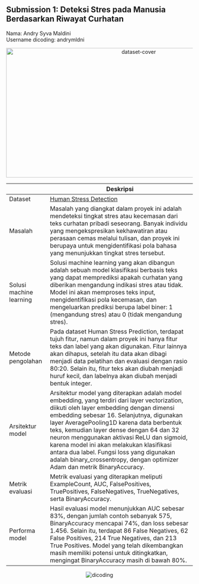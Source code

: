 ## Submission 1: Deteksi Stres pada Manusia Berdasarkan Riwayat Curhatan

Nama: Andry Syva Maldini<br>
Username dicoding: andrymldni

<p align="center">
  <img src="https://github.com/user-attachments/assets/e43f8938-ab79-4020-89a6-794bba9b2401" alt="dataset-cover" width="700" height="350">
</p>

| | Deskripsi |
| ----------- | ----------- |
| Dataset | [Human Stress Detection](https://www.kaggle.com/datasets/itslakhvir/human-stress-detection) |
| Masalah | Masalah yang diangkat dalam proyek ini adalah mendeteksi tingkat stres atau kecemasan dari teks curhatan pribadi seseorang. Banyak individu yang mengekspresikan kekhawatiran atau perasaan cemas melalui tulisan, dan proyek ini berupaya untuk mengidentifikasi pola bahasa yang menunjukkan tingkat stres tersebut. |
| Solusi machine learning | Solusi machine learning yang akan dibangun adalah sebuah model klasifikasi berbasis teks yang dapat memprediksi apakah curhatan yang diberikan mengandung indikasi stres atau tidak. Model ini akan memproses teks input, mengidentifikasi pola kecemasan, dan mengeluarkan prediksi berupa label biner: 1 (mengandung stres) atau 0 (tidak mengandung stres). |
| Metode pengolahan | Pada dataset Human Stress Prediction, terdapat tujuh fitur, namun dalam proyek ini hanya fitur teks dan label yang akan digunakan. Fitur lainnya akan dihapus, setelah itu data akan dibagi menjadi data pelatihan dan evaluasi dengan rasio 80:20. Selain itu, fitur teks akan diubah menjadi huruf kecil, dan labelnya akan diubah menjadi bentuk integer. |
| Arsitektur model | Arsitektur model yang diterapkan adalah model embedding, yang terdiri dari layer vectorization, diikuti oleh layer embedding dengan dimensi embedding sebesar 16. Selanjutnya, digunakan layer AveragePooling1D karena data berbentuk teks, kemudian layer dense dengan 64 dan 32 neuron menggunakan aktivasi ReLU dan sigmoid, karena model ini akan melakukan klasifikasi antara dua label. Fungsi loss yang digunakan adalah binary_crossentropy, dengan optimizer Adam dan metrik BinaryAccuracy. |
| Metrik evaluasi | Metrik evaluasi yang diterapkan meliputi ExampleCount, AUC, FalsePositives, TruePositives, FalseNegatives, TrueNegatives, serta BinaryAccuracy. |
| Performa model | Hasil evaluasi model menunjukkan AUC sebesar 83%, dengan jumlah contoh sebanyak 575, BinaryAccuracy mencapai 74%, dan loss sebesar 1.456. Selain itu, terdapat 86 False Negatives, 62 False Positives, 214 True Negatives, dan 213 True Positives. Model yang telah dikembangkan masih memiliki potensi untuk ditingkatkan, mengingat BinaryAccuracy masih di bawah 80%. |

<p align="center">
  <img src="https://github.com/user-attachments/assets/0973a95f-24ad-44aa-906d-2115f50d5d9c" alt="dicoding">
</p>
